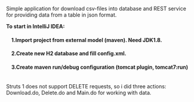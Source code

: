 Simple application for download csv-files into database and REST service for providing data from a table in json format.

<b>To start in IntelliJ IDEA:</b>
<h4>&emsp;1.Import project from external model (maven). Need JDK1.8.</h4>
<h4>&emsp;2.Create new H2 database and fill config.xml.</h4>
<h4>&emsp;3.Create maven run/debug configuration (tomcat plugin, tomcat7:run)</h4>
<br>
Struts 1 does not support DELETE requests, so i did three actions:<br>
  Download.do, Delete.do and Main.do for working with data.<br>
